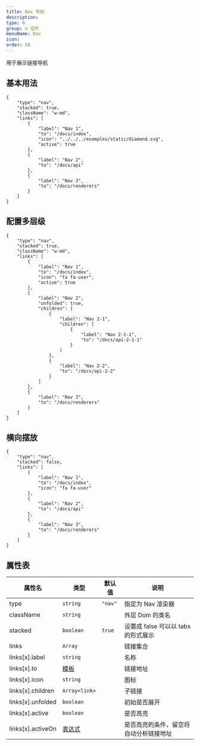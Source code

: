 ```yaml
---
title: Nav 导航
description:
type: 0
group: ⚙ 组件
menuName: Nav
icon:
order: 58
---
```


用于展示链接导航

## 基本用法

```schema: scope="body"
{
    "type": "nav",
    "stacked": true,
    "className": "w-md",
    "links": [
        {
            "label": "Nav 1",
            "to": "/docs/index",
            "icon": "../../../examples/static/diamond.svg",
            "active": true
        },
        {
            "label": "Nav 2",
            "to": "/docs/api"
        },
        {
            "label": "Nav 3",
            "to": "/docs/renderers"
        }
    ]
}
```

## 配置多层级

```schema: scope="body"
{
    "type": "nav",
    "stacked": true,
    "className": "w-md",
    "links": [
        {
            "label": "Nav 1",
            "to": "/docs/index",
            "icon": "fa fa-user",
            "active": true
        },
        {
            "label": "Nav 2",
            "unfolded": true,
            "children": [
                {
                    "label": "Nav 2-1",
                    "children": [
                        {
                            "label": "Nav 2-1-1",
                            "to": "/docs/api-2-1-1"
                        }
                    ]
                },
                {
                    "label": "Nav 2-2",
                    "to": "/docs/api-2-2"
                }
            ]
        },
        {
            "label": "Nav 3",
            "to": "/docs/renderers"
        }
    ]
}
```

## 横向摆放

```schema: scope="body"
{
    "type": "nav",
    "stacked": false,
    "links": [
        {
            "label": "Nav 1",
            "to": "/docs/index",
            "icon": "fa fa-user"
        },
        {
            "label": "Nav 2",
            "to": "/docs/api"
        },
        {
            "label": "Nav 3",
            "to": "/docs/renderers"
        }
    ]
}
```

## 属性表

| 属性名            | 类型                             | 默认值  | 说明                                   |
| ----------------- | -------------------------------- | ------- | -------------------------------------- |
| type              | `string`                         | `"nav"` | 指定为 Nav 渲染器                      |
| className         | `string`                         |         | 外层 Dom 的类名                        |
| stacked           | `boolean`                        | `true`  | 设置成 false 可以以 tabs 的形式展示    |
| links             | `Array`                          |         | 链接集合                               |
| links[x].label    | `string`                         |         | 名称                                   |
| links[x].to       | [模板](../concepts/template)     |         | 链接地址                               |
| links[x].icon     | `string`                         |         | 图标                                   |
| links[x].children | `Array<link>`                    |         | 子链接                                 |
| links[x].unfolded | `boolean`                        |         | 初始是否展开                           |
| links[x].active   | `boolean`                        |         | 是否高亮                               |
| links[x].activeOn | [表达式](../concepts/expression) |         | 是否高亮的条件，留空将自动分析链接地址 |
